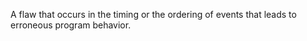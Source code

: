 A flaw that occurs in the timing or the ordering of events that leads to erroneous program behavior.
